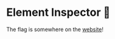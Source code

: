 # Element Inspector 🔎

The flag is somewhere on the [website](https://cyberunicorns.github.io/Intro-CTF-Challenges/c3)!
